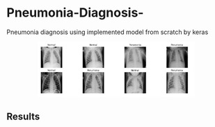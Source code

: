 # Pneumonia-Diagnosis-
Pneumonia diagnosis using implemented model from scratch by keras
<p align="center">
    <img src="assets/Penvsnorm.PNG" width="360"\>
</p>

## Results

